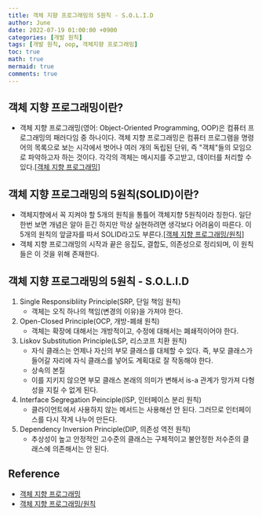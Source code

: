 ```yaml
---
title: 객체 지향 프로그래밍의 5원칙 - S.O.L.I.D
author: June
date: 2022-07-19 01:00:00 +0900
categories: [개발 원칙]
tags: [개발 원칙, oop, 객체지향 프로그래밍]
toc: true
math: true
mermaid: true
comments: true
---
```

## 객체 지향 프로그래밍이란?

- 객체 지향 프로그래밍(영어: Object-Oriented Programming, OOP)은 컴퓨터 프로그래밍의 패러다임 중 하나이다. 객체 지향 프로그래밍은 컴퓨터 프로그램을 명령어의 목록으로 보는 시각에서 벗어나 여러 개의 독립된 단위, 즉 "객체"들의 모임으로 파악하고자 하는 것이다. 각각의 객체는 메시지를 주고받고, 데이터를 처리할 수 있다.[[객체 지향 프로그래밍](https://ko.wikipedia.org/wiki/%EA%B0%9D%EC%B2%B4_%EC%A7%80%ED%96%A5_%ED%94%84%EB%A1%9C%EA%B7%B8%EB%9E%98%EB%B0%8D)]

## 객체 지향 프로그래밍의 5원칙(SOLID)이란?

- 객체지향에서 꼭 지켜야 할 5개의 원칙을 통틀어 객체지향 5원칙이라 칭한다. 일단 한번 보면 개념은 알아 듣긴 하지만 막상 실현하려면 생각보다 어려움이 따른다. 이 5개의 원칙의 앞글자를 따서 SOLID라고도 부른다.[[객체 지향 프로그래밍/원칙](https://namu.wiki/w/%EA%B0%9D%EC%B2%B4%20%EC%A7%80%ED%96%A5%20%ED%94%84%EB%A1%9C%EA%B7%B8%EB%9E%98%EB%B0%8D/%EC%9B%90%EC%B9%99)]
- 객체 지향 프로그래밍의 시작과 끝은 응집도, 결합도, 의존성으로 정리되며, 이 원칙들은 이 것을 위해 존재한다.

## 객체 지향 프로그래밍의 5원칙 - S.O.L.I.D

1. Single Responsibliity Principle(SRP, 단일 책임 원칙)
    - 객체는 오직 하나의 책임(변경의 이유)을 가져야 한다.
2. Open-Closed Principle(OCP, 개방-폐쇄 원칙)
    - 객체는 확장에 대해서는 개방적이고, 수정에 대해서는 폐쇄적이어야 한다.
3. Liskov Substitution Principle(LSP, 리스코프 치환 원칙)
    - 자식 클래스는 언제나 자신의 부모 클래스를 대체할 수 있다. 즉, 부모 클래스가 들어갈 자리에 자식 클래스를 넣어도 계획대로 잘 작동해야 한다.
    - 상속의 본질
    - 이를 지키지 않으면 부모 클래스 본래의 의미가 변해서 is-a 관계가 망가져 다형성을 지킬 수 없게 된다.
4. Interface Segregation Peinciple(ISP, 인터페이스 분리 원칙)
    - 클라이언트에서 사용하지 않는 메서드는 사용해선 안 된다. 그러므로 인터페이스를 다시 작게 나누어 만든다.
5. Dependency Inversion Principle(DIP, 의존성 역전 원칙)
    - 추상성이 높고 안정적인 고수준의 클래스는 구체적이고 불안정한 저수준의 클래스에 의존해서는 안 된다.

## Reference

- [객체 지향 프로그래밍](https://ko.wikipedia.org/wiki/%EA%B0%9D%EC%B2%B4_%EC%A7%80%ED%96%A5_%ED%94%84%EB%A1%9C%EA%B7%B8%EB%9E%98%EB%B0%8D)
- [객체 지향 프로그래밍/원칙](https://namu.wiki/w/%EA%B0%9D%EC%B2%B4%20%EC%A7%80%ED%96%A5%20%ED%94%84%EB%A1%9C%EA%B7%B8%EB%9E%98%EB%B0%8D/%EC%9B%90%EC%B9%99)